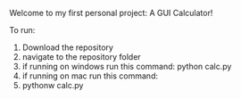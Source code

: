 Welcome to my first personal project: A GUI Calculator!

To run:
1) Download the repository
2) navigate to the repository folder 
3) if running on windows run this command:
   python calc.py
4) if running on mac run this command:
5) pythonw calc.py

